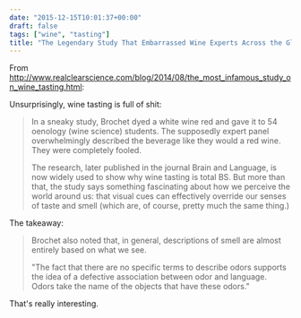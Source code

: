 ```yaml
---
date: "2015-12-15T10:01:37+00:00"
draft: false
tags: ["wine", "tasting"]
title: "The Legendary Study That Embarrassed Wine Experts Across the Globe"
---
```

From http://www.realclearscience.com/blog/2014/08/the_most_infamous_study_on_wine_tasting.html:

Unsurprisingly, wine tasting is full of shit:

>In a sneaky study, Brochet dyed a white wine red and gave it to 54 oenology (wine science) students. The supposedly expert panel overwhelmingly described the beverage like they would a red wine. They were completely fooled.
>
>The research, later published in the journal Brain and Language, is now widely used to show why wine tasting is total BS. But more than that, the study says something fascinating about how we perceive the world around us: that visual cues can effectively override our senses of taste and smell (which are, of course, pretty much the same thing.)

The takeaway:

>Brochet also noted that, in general, descriptions of smell are almost entirely based on what we see.
>
>"The fact that there are no specific terms to describe odors supports the idea of a defective association between odor and language. Odors take the name of the objects that have these odors."

That's really interesting.
